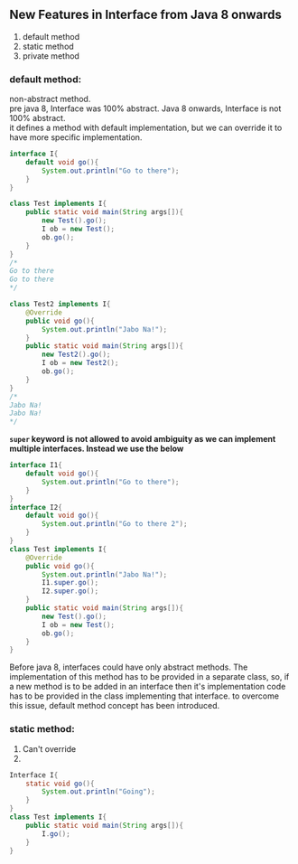 ## New Features in Interface from Java 8 onwards

1. default method
2. static method
3. private method

### default method:

non-abstract method.  
pre java 8, Interface was 100% abstract. Java 8 onwards, Interface is not 100% abstract.  
it defines a method with default implementation, but we can override it to have more specific implementation.  

```java
interface I{
    default void go(){
        System.out.println("Go to there");
    }
}

class Test implements I{
    public static void main(String args[]){
        new Test().go();
        I ob = new Test();
        ob.go();
    }
}
/*
Go to there
Go to there
*/

class Test2 implements I{
    @Override
    public void go(){
        System.out.println("Jabo Na!");
    }
    public static void main(String args[]){
        new Test2().go();
        I ob = new Test2();
        ob.go();
    }
}
/*
Jabo Na!
Jabo Na!
*/
```

**`super` keyword is not allowed to avoid ambiguity as we can implement multiple interfaces. Instead we use the below**  

```java
interface I1{
    default void go(){
        System.out.println("Go to there");
    }
}
interface I2{
    default void go(){
        System.out.println("Go to there 2");
    }
}
class Test implements I{
    @Override
    public void go(){
        System.out.println("Jabo Na!");
        I1.super.go();
        I2.super.go();
    }    
    public static void main(String args[]){
        new Test().go();
        I ob = new Test();
        ob.go();
    }
}
```

Before java 8, interfaces could have only abstract methods. The implementation of this method has to be provided in a separate class, so, if a new method is to be added in an interface then it's implementation code has to be provided in the class implementing that interface. to overcome this issue, default method concept has been introduced.  

### static method:

1. Can't override
2. 

```java
Interface I{
    static void go(){
        System.out.println("Going");
    }
}
class Test implements I{
    public static void main(String args[]){
        I.go();
    }
}